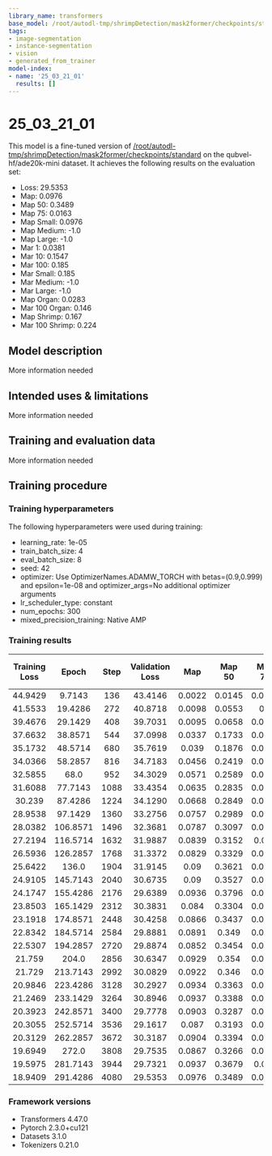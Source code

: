 ```yaml
---
library_name: transformers
base_model: /root/autodl-tmp/shrimpDetection/mask2former/checkpoints/standard
tags:
- image-segmentation
- instance-segmentation
- vision
- generated_from_trainer
model-index:
- name: '25_03_21_01'
  results: []
---
```


<!-- This model card has been generated automatically according to the information the Trainer had access to. You
should probably proofread and complete it, then remove this comment. -->

# 25_03_21_01

This model is a fine-tuned version of [/root/autodl-tmp/shrimpDetection/mask2former/checkpoints/standard](https://huggingface.co//root/autodl-tmp/shrimpDetection/mask2former/checkpoints/standard) on the qubvel-hf/ade20k-mini dataset.
It achieves the following results on the evaluation set:
- Loss: 29.5353
- Map: 0.0976
- Map 50: 0.3489
- Map 75: 0.0163
- Map Small: 0.0976
- Map Medium: -1.0
- Map Large: -1.0
- Mar 1: 0.0381
- Mar 10: 0.1547
- Mar 100: 0.185
- Mar Small: 0.185
- Mar Medium: -1.0
- Mar Large: -1.0
- Map Organ: 0.0283
- Mar 100 Organ: 0.146
- Map Shrimp: 0.167
- Mar 100 Shrimp: 0.224

## Model description

More information needed

## Intended uses & limitations

More information needed

## Training and evaluation data

More information needed

## Training procedure

### Training hyperparameters

The following hyperparameters were used during training:
- learning_rate: 1e-05
- train_batch_size: 4
- eval_batch_size: 8
- seed: 42
- optimizer: Use OptimizerNames.ADAMW_TORCH with betas=(0.9,0.999) and epsilon=1e-08 and optimizer_args=No additional optimizer arguments
- lr_scheduler_type: constant
- num_epochs: 300
- mixed_precision_training: Native AMP

### Training results

| Training Loss | Epoch    | Step | Validation Loss | Map    | Map 50 | Map 75 | Map Small | Map Medium | Map Large | Mar 1  | Mar 10 | Mar 100 | Mar Small | Mar Medium | Mar Large | Map Organ | Mar 100 Organ | Map Shrimp | Mar 100 Shrimp |
|:-------------:|:--------:|:----:|:---------------:|:------:|:------:|:------:|:---------:|:----------:|:---------:|:------:|:------:|:-------:|:---------:|:----------:|:---------:|:---------:|:-------------:|:----------:|:--------------:|
| 44.9429       | 9.7143   | 136  | 43.4146         | 0.0022 | 0.0145 | 0.0002 | 0.0022    | -1.0       | -1.0      | 0.0027 | 0.0159 | 0.0252  | 0.0252    | -1.0       | -1.0      | 0.0008    | 0.0153        | 0.0036     | 0.0351         |
| 41.5533       | 19.4286  | 272  | 40.8718         | 0.0098 | 0.0553 | 0.0    | 0.0098    | -1.0       | -1.0      | 0.0068 | 0.0193 | 0.0376  | 0.0376    | -1.0       | -1.0      | 0.0005    | 0.0168        | 0.0191     | 0.0584         |
| 39.4676       | 29.1429  | 408  | 39.7031         | 0.0095 | 0.0658 | 0.0004 | 0.0095    | -1.0       | -1.0      | 0.0057 | 0.027  | 0.0474  | 0.0474    | -1.0       | -1.0      | 0.0027    | 0.0299        | 0.0163     | 0.0649         |
| 37.6632       | 38.8571  | 544  | 37.0998         | 0.0337 | 0.1733 | 0.0003 | 0.0337    | -1.0       | -1.0      | 0.0141 | 0.0633 | 0.0913  | 0.0913    | -1.0       | -1.0      | 0.0054    | 0.0774        | 0.0619     | 0.1052         |
| 35.1732       | 48.5714  | 680  | 35.7619         | 0.039  | 0.1876 | 0.0004 | 0.039     | -1.0       | -1.0      | 0.0154 | 0.0782 | 0.1052  | 0.1052    | -1.0       | -1.0      | 0.006     | 0.0818        | 0.072      | 0.1286         |
| 34.0366       | 58.2857  | 816  | 34.7183         | 0.0456 | 0.2419 | 0.0002 | 0.0456    | -1.0       | -1.0      | 0.0132 | 0.0813 | 0.1134  | 0.1134    | -1.0       | -1.0      | 0.0054    | 0.0898        | 0.0857     | 0.137          |
| 32.5855       | 68.0     | 952  | 34.3029         | 0.0571 | 0.2589 | 0.0002 | 0.0571    | -1.0       | -1.0      | 0.0224 | 0.0933 | 0.127   | 0.127     | -1.0       | -1.0      | 0.0088    | 0.1007        | 0.1054     | 0.1532         |
| 31.6088       | 77.7143  | 1088 | 33.4354         | 0.0635 | 0.2835 | 0.0012 | 0.0635    | -1.0       | -1.0      | 0.0223 | 0.1015 | 0.1454  | 0.1454    | -1.0       | -1.0      | 0.0097    | 0.1234        | 0.1172     | 0.1675         |
| 30.239        | 87.4286  | 1224 | 34.1290         | 0.0668 | 0.2849 | 0.0003 | 0.0668    | -1.0       | -1.0      | 0.0221 | 0.1055 | 0.1314  | 0.1314    | -1.0       | -1.0      | 0.0104    | 0.0978        | 0.1233     | 0.1649         |
| 28.9538       | 97.1429  | 1360 | 33.2756         | 0.0757 | 0.2989 | 0.0011 | 0.0757    | -1.0       | -1.0      | 0.0251 | 0.1184 | 0.1516  | 0.1516    | -1.0       | -1.0      | 0.0129    | 0.1168        | 0.1385     | 0.1864         |
| 28.0382       | 106.8571 | 1496 | 32.3681         | 0.0787 | 0.3097 | 0.0011 | 0.0787    | -1.0       | -1.0      | 0.0254 | 0.123  | 0.1519  | 0.1519    | -1.0       | -1.0      | 0.022     | 0.1277        | 0.1354     | 0.176          |
| 27.2194       | 116.5714 | 1632 | 31.9887         | 0.0839 | 0.3152 | 0.002  | 0.0839    | -1.0       | -1.0      | 0.0306 | 0.1274 | 0.165   | 0.165     | -1.0       | -1.0      | 0.0183    | 0.1416        | 0.1494     | 0.1883         |
| 26.5936       | 126.2857 | 1768 | 31.3372         | 0.0829 | 0.3329 | 0.0006 | 0.0829    | -1.0       | -1.0      | 0.0263 | 0.1222 | 0.1612  | 0.1612    | -1.0       | -1.0      | 0.015     | 0.1328        | 0.1507     | 0.1896         |
| 25.6422       | 136.0    | 1904 | 31.9145         | 0.09   | 0.3621 | 0.0072 | 0.09      | -1.0       | -1.0      | 0.0327 | 0.1337 | 0.1684  | 0.1684    | -1.0       | -1.0      | 0.0289    | 0.1453        | 0.151      | 0.1916         |
| 24.9105       | 145.7143 | 2040 | 30.6735         | 0.09   | 0.3527 | 0.0044 | 0.09      | -1.0       | -1.0      | 0.0302 | 0.1334 | 0.1743  | 0.1743    | -1.0       | -1.0      | 0.0229    | 0.146         | 0.157      | 0.2026         |
| 24.1747       | 155.4286 | 2176 | 29.6389         | 0.0936 | 0.3796 | 0.0025 | 0.0936    | -1.0       | -1.0      | 0.0314 | 0.1451 | 0.1863  | 0.1863    | -1.0       | -1.0      | 0.022     | 0.1635        | 0.1652     | 0.2091         |
| 23.8503       | 165.1429 | 2312 | 30.3831         | 0.084  | 0.3304 | 0.0016 | 0.084     | -1.0       | -1.0      | 0.0343 | 0.1352 | 0.1757  | 0.1757    | -1.0       | -1.0      | 0.0217    | 0.154         | 0.1463     | 0.1974         |
| 23.1918       | 174.8571 | 2448 | 30.4258         | 0.0866 | 0.3437 | 0.0021 | 0.0866    | -1.0       | -1.0      | 0.0303 | 0.1397 | 0.1901  | 0.1901    | -1.0       | -1.0      | 0.0237    | 0.1796        | 0.1496     | 0.2006         |
| 22.8342       | 184.5714 | 2584 | 29.8881         | 0.0891 | 0.349  | 0.0049 | 0.0891    | -1.0       | -1.0      | 0.0341 | 0.1477 | 0.1871  | 0.1871    | -1.0       | -1.0      | 0.0222    | 0.1599        | 0.1559     | 0.2143         |
| 22.5307       | 194.2857 | 2720 | 29.8874         | 0.0852 | 0.3454 | 0.0042 | 0.0852    | -1.0       | -1.0      | 0.0295 | 0.1365 | 0.1836  | 0.1836    | -1.0       | -1.0      | 0.0219    | 0.162         | 0.1486     | 0.2052         |
| 21.759        | 204.0    | 2856 | 30.6347         | 0.0929 | 0.354  | 0.0063 | 0.0929    | -1.0       | -1.0      | 0.0304 | 0.1418 | 0.1852  | 0.1852    | -1.0       | -1.0      | 0.0266    | 0.1606        | 0.1592     | 0.2097         |
| 21.729        | 213.7143 | 2992 | 30.0829         | 0.0922 | 0.346  | 0.0091 | 0.0922    | -1.0       | -1.0      | 0.0371 | 0.1509 | 0.1867  | 0.1867    | -1.0       | -1.0      | 0.0274    | 0.1642        | 0.157      | 0.2091         |
| 20.9846       | 223.4286 | 3128 | 30.2927         | 0.0934 | 0.3363 | 0.0135 | 0.0934    | -1.0       | -1.0      | 0.0344 | 0.1422 | 0.1831  | 0.1831    | -1.0       | -1.0      | 0.0245    | 0.1526        | 0.1623     | 0.2136         |
| 21.2469       | 233.1429 | 3264 | 30.8946         | 0.0937 | 0.3388 | 0.0057 | 0.0937    | -1.0       | -1.0      | 0.0311 | 0.1487 | 0.1808  | 0.1808    | -1.0       | -1.0      | 0.029     | 0.1526        | 0.1584     | 0.2091         |
| 20.3923       | 242.8571 | 3400 | 29.7778         | 0.0903 | 0.3287 | 0.0056 | 0.0903    | -1.0       | -1.0      | 0.0334 | 0.1494 | 0.1892  | 0.1892    | -1.0       | -1.0      | 0.0257    | 0.1628        | 0.1549     | 0.2156         |
| 20.3055       | 252.5714 | 3536 | 29.1617         | 0.087  | 0.3193 | 0.0068 | 0.087     | -1.0       | -1.0      | 0.0317 | 0.152  | 0.1833  | 0.1833    | -1.0       | -1.0      | 0.023     | 0.1511        | 0.1511     | 0.2156         |
| 20.3129       | 262.2857 | 3672 | 30.3187         | 0.0904 | 0.3394 | 0.0043 | 0.0904    | -1.0       | -1.0      | 0.0353 | 0.1464 | 0.1836  | 0.1836    | -1.0       | -1.0      | 0.025     | 0.1613        | 0.1558     | 0.2058         |
| 19.6949       | 272.0    | 3808 | 29.7535         | 0.0867 | 0.3266 | 0.0043 | 0.0867    | -1.0       | -1.0      | 0.0297 | 0.1394 | 0.1744  | 0.1744    | -1.0       | -1.0      | 0.0216    | 0.1299        | 0.1518     | 0.2188         |
| 19.5975       | 281.7143 | 3944 | 29.7321         | 0.0937 | 0.3679 | 0.007  | 0.0937    | -1.0       | -1.0      | 0.0358 | 0.151  | 0.1824  | 0.1824    | -1.0       | -1.0      | 0.0282    | 0.146         | 0.1592     | 0.2188         |
| 18.9409       | 291.4286 | 4080 | 29.5353         | 0.0976 | 0.3489 | 0.0163 | 0.0976    | -1.0       | -1.0      | 0.0381 | 0.1547 | 0.185   | 0.185     | -1.0       | -1.0      | 0.0283    | 0.146         | 0.167      | 0.224          |


### Framework versions

- Transformers 4.47.0
- Pytorch 2.3.0+cu121
- Datasets 3.1.0
- Tokenizers 0.21.0
